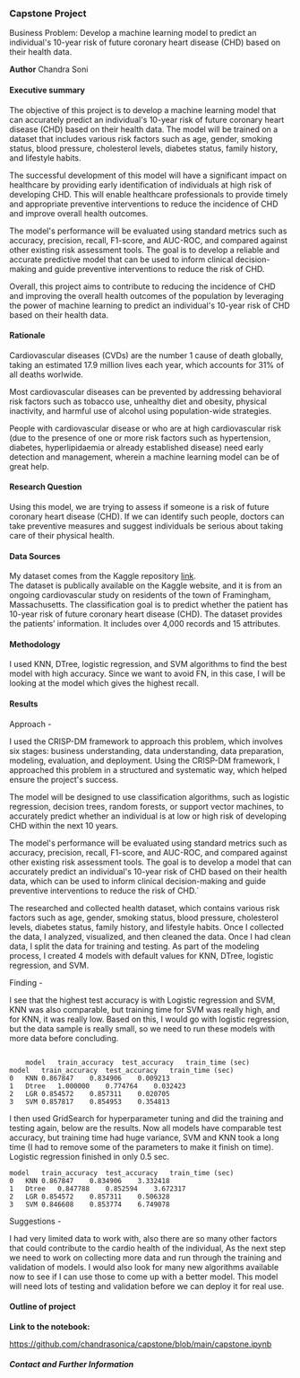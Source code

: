 ### Capstone Project
Business Problem:
Develop a machine learning model to predict an individual's 10-year risk of future coronary heart disease (CHD) based on their health data.

**Author**
Chandra Soni

#### Executive summary

The objective of this project is to develop a machine learning model that can accurately predict an individual's 10-year risk of future coronary heart disease (CHD) based on their health data. The model will be trained on a dataset that includes various risk factors such as age, gender, smoking status, blood pressure, cholesterol levels, diabetes status, family history, and lifestyle habits.

The successful development of this model will have a significant impact on healthcare by providing early identification of individuals at high risk of developing CHD. This will enable healthcare professionals to provide timely and appropriate preventive interventions to reduce the incidence of CHD and improve overall health outcomes.

The model's performance will be evaluated using standard metrics such as accuracy, precision, recall, F1-score, and AUC-ROC, and compared against other existing risk assessment tools. The goal is to develop a reliable and accurate predictive model that can be used to inform clinical decision-making and guide preventive interventions to reduce the risk of CHD.

Overall, this project aims to contribute to reducing the incidence of CHD and improving the overall health outcomes of the population by leveraging the power of machine learning to predict an individual's 10-year risk of CHD based on their health data.


#### Rationale
Cardiovascular diseases (CVDs) are the number 1 cause of death globally, taking an estimated 17.9 million lives each year, which accounts for 31% of all deaths worlwide.

Most cardiovascular diseases can be prevented by addressing behavioral risk factors such as tobacco use, unhealthy diet and obesity, physical inactivity, and harmful use of alcohol using population-wide strategies.

People with cardiovascular disease or who are at high cardiovascular risk (due to the presence of one or more risk factors such as hypertension, diabetes, hyperlipidaemia or already established disease) need early detection and management, wherein a machine learning model can be of great help.


#### Research Question
Using this model, we are trying to assess if someone is a risk of future coronary heart disease (CHD). 
If we can identify such people, doctors can take preventive measures and suggest individuals be serious about taking care of their physical health.  

#### Data Sources
My dataset comes from the Kaggle repository [link](https://www.kaggle.com/code/abrahamanderson/hearth-disease-prediction/datag).  
The dataset is publically available on the Kaggle website, and it is from an ongoing cardiovascular study on residents of the town of Framingham, Massachusetts. The classification goal is to predict whether the patient has 10-year risk of future coronary heart disease (CHD). The dataset provides the patients’ information. It includes over 4,000 records and 15 attributes.

#### Methodology
I used KNN, DTree, logistic regression, and SVM algorithms to find the best model with high accuracy.  Since we want to avoid FN, in this case, I will be looking at the model which gives the highest recall.

#### Results
Approach -

I used the CRISP-DM framework to approach this problem, which involves six stages: business understanding, data understanding, data preparation, modeling, evaluation, and deployment. Using the CRISP-DM framework, I approached this problem in a structured and systematic way, which helped ensure the project's success.

The model will be designed to use classification algorithms, such as logistic regression, decision trees, random forests, or support vector machines, to accurately predict whether an individual is at low or high risk of developing CHD within the next 10 years.

The model's performance will be evaluated using standard metrics such as accuracy, precision, recall, F1-score, and AUC-ROC, and compared against other existing risk assessment tools. The goal is to develop a model that can accurately predict an individual's 10-year risk of CHD based on their health data, which can be used to inform clinical decision-making and guide preventive interventions to reduce the risk of CHD.`

The researched and collected health dataset, which contains various risk factors such as age, gender, smoking status, blood pressure, cholesterol levels, diabetes status, family history, and lifestyle habits.
Once I collected the data, I analyzed, visualized, and then cleaned the data. Once I had clean data, I split the data for training and testing. 
As part of the modeling process, I created 4 models with default values for KNN, DTree, logistic regression, and SVM. 


Finding - 

I see that the highest test accuracy is with Logistic regression and SVM, KNN was also comparable, but training time for SVM was really high, and for KNN, it was really low. Based on this, I would go with logistic regression, but the data sample is really small, so we need to run these models with more data before concluding.


```Here is the result

    model   train_accuracy  test_accuracy   train_time (sec)
model	train_accuracy	test_accuracy	train_time (sec)
0	KNN	0.867847	0.834906	0.009213
1	Dtree	1.000000	0.774764	0.032423
2	LGR	0.854572	0.857311	0.020705
3	SVM	0.857817	0.854953	0.354813

```

I then used GridSearch for hyperparameter tuning and did the training and testing again, below are the results. Now all models have comparable test accuracy, but training time had huge variance, SVM and KNN took a long time (I had to remove some of the parameters to make it finish on time). Logistic regression finished in only 0.5 sec.

```
model	train_accuracy	test_accuracy	train_time (sec)	
0	KNN	0.867847	0.834906	3.332418
1	Dtree	0.847788	0.852594	3.672317
2	LGR	0.854572	0.857311	0.506328
3	SVM	0.846608	0.853774	6.749078

```


Suggestions - 

I had very limited data to work with, also there are so many other factors that could contribute to the cardio health of the individual, As the next step we need to work on collecting more data and run through the training and validation of models. I would also look for many new algorithms available now to see if I can use those to come up with a better model. This model will need lots of testing and validation before we can deploy it for real use.


#### Outline of project

**Link to the notebook:**

https://github.com/chandrasonica/capstone/blob/main/capstone.ipynb


##### Contact and Further Information